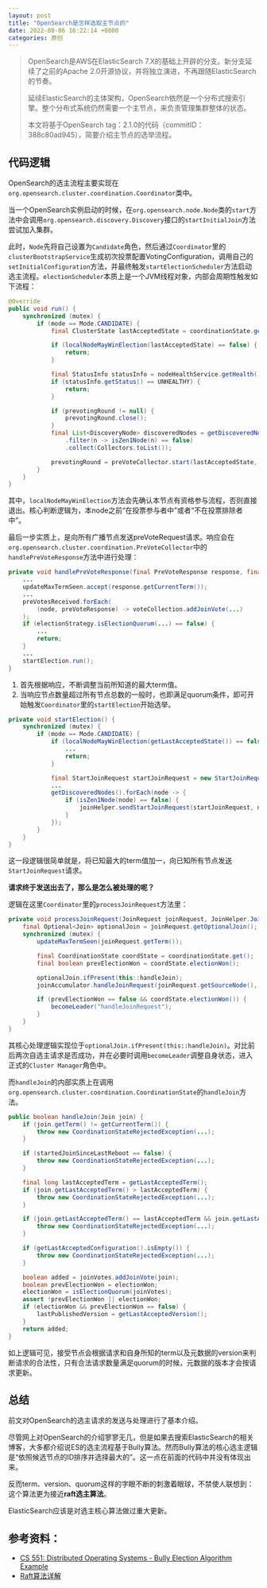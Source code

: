 ```yaml
---
layout: post
title: "OpenSearch是怎样选取主节点的"
date: 2022-08-06 16:22:14 +0800
categories: 原创
---
```


> OpenSearch是AWS在ElasticSearch 7.X的基础上开辟的分支。新分支延续了之前的Apache 2.0开源协议，并将独立演进，不再跟随ElasticSearch的节奏。
>
> 延续ElasticSearch的主体架构，OpenSearch依然是一个分布式搜索引擎。整个分布式系统仍然需要一个主节点，来负责管理集群整体的状态。
>
> 本文将基于OpenSearch tag：2.1.0的代码（commitID：388c80ad945），简要介绍主节点的选举流程。

## 代码逻辑

OpenSearch的选主流程主要实现在`org.opensearch.cluster.coordination.Coordinator`类中。

当一个OpenSearch实例启动的时候，在`org.opensearch.node.Node`类的`start`方法中会调用`org.opensearch.discovery.Discovery`接口的`startInitialJoin`方法尝试加入集群。

此时，`Node`先将自己设置为`Candidate`角色，然后通过`Coordinator`里的`clusterBootstrapService`生成初次投票配置VotingConfiguration，调用自己的`setInitialConfiguration`方法，并最终触发`startElectionScheduler`方法启动选主流程。`electionScheduler`本质上是一个JVM线程对象，内部会周期性触发如下流程：

```java
@Override
public void run() {
    synchronized (mutex) {
        if (mode == Mode.CANDIDATE) {
            final ClusterState lastAcceptedState = coordinationState.get().getLastAcceptedState();

            if (localNodeMayWinElection(lastAcceptedState) == false) {
                return;
            }

            final StatusInfo statusInfo = nodeHealthService.getHealth();
            if (statusInfo.getStatus() == UNHEALTHY) {
                return;
            }

            if (prevotingRound != null) {
                prevotingRound.close();
            }
            final List<DiscoveryNode> discoveredNodes = getDiscoveredNodes().stream()
                .filter(n -> isZen1Node(n) == false)
                .collect(Collectors.toList());

            prevotingRound = preVoteCollector.start(lastAcceptedState, discoveredNodes);
        }
    }
}
```

其中，`localNodeMayWinElection`方法会先确认本节点有资格参与流程，否则直接退出。核心判断逻辑为，本node之前“在投票参与者中”或者“不在投票排除者中”。

最后一步实质上，是向所有广播节点发送preVoteRequest请求。响应会在`org.opensearch.cluster.coordination.PreVoteCollector`中的`handlePreVoteResponse`方法中进行处理：

```java
private void handlePreVoteResponse(final PreVoteResponse response, final DiscoveryNode sender) {
    ...
    updateMaxTermSeen.accept(response.getCurrentTerm());
    ...
    preVotesReceived.forEach(
        (node, preVoteResponse) -> voteCollection.addJoinVote(...)
    );
    if (electionStrategy.isElectionQuorum(...) == false) {
        ...
        return;
    }
    ...
    startElection.run();
}

```

1. 首先根据响应，不断调整当前所知道的最大term值。
2. 当响应节点数量超过所有节点总数的一般时，也即满足quorum条件，即可开始触发`Coordinator`里的`startElection`开始选举。

```java
private void startElection() {
    synchronized (mutex) {
        if (mode == Mode.CANDIDATE) {
            if (localNodeMayWinElection(getLastAcceptedState()) == false) {
                ...
                return;
            }

            final StartJoinRequest startJoinRequest = new StartJoinRequest(getLocalNode(), Math.max(getCurrentTerm(), maxTermSeen) + 1);
            ...
            getDiscoveredNodes().forEach(node -> {
                if (isZen1Node(node) == false) {
                    joinHelper.sendStartJoinRequest(startJoinRequest, node);
                }
            });
        }
    }
}
```

这一段逻辑很简单就是，将已知最大的term值加一，向已知所有节点发送`StartJoinRequest`请求。

**请求终于发送出去了，那么是怎么被处理的呢？**

逻辑在这里`Coordinator`里的`processJoinRequest`方法里：

```java
private void processJoinRequest(JoinRequest joinRequest, JoinHelper.JoinCallback joinCallback) {
    final Optional<Join> optionalJoin = joinRequest.getOptionalJoin();
    synchronized (mutex) {
        updateMaxTermSeen(joinRequest.getTerm());

        final CoordinationState coordState = coordinationState.get();
        final boolean prevElectionWon = coordState.electionWon();

        optionalJoin.ifPresent(this::handleJoin);
        joinAccumulator.handleJoinRequest(joinRequest.getSourceNode(), joinCallback);

        if (prevElectionWon == false && coordState.electionWon()) {
            becomeLeader("handleJoinRequest");
        }
    }
}
```

其核心处理逻辑实现位于`optionalJoin.ifPresent(this::handleJoin)`。对比前后两次自选主请求是否成功，并在必要时调用`becomeLeader`调整自身状态，进入正式的`Cluster Manager`角色中。

而`handleJoin`的内部实质上在调用`org.opensearch.cluster.coordination.CoordinationState`的`handleJoin`方法。

```java
public boolean handleJoin(Join join) {
    if (join.getTerm() != getCurrentTerm()) {
        throw new CoordinationStateRejectedException(...);
    }

    if (startedJoinSinceLastReboot == false) {
        throw new CoordinationStateRejectedException(...);
    }

    final long lastAcceptedTerm = getLastAcceptedTerm();
    if (join.getLastAcceptedTerm() > lastAcceptedTerm) {
        throw new CoordinationStateRejectedException(...);
    }

    if (join.getLastAcceptedTerm() == lastAcceptedTerm && join.getLastAcceptedVersion() > getLastAcceptedVersionOrMetadataVersion()) {
        throw new CoordinationStateRejectedException(...);
    }

    if (getLastAcceptedConfiguration().isEmpty()) {
        throw new CoordinationStateRejectedException(...);
    }

    boolean added = joinVotes.addJoinVote(join);
    boolean prevElectionWon = electionWon;
    electionWon = isElectionQuorum(joinVotes);
    assert !prevElectionWon || electionWon;
    if (electionWon && prevElectionWon == false) {
        lastPublishedVersion = getLastAcceptedVersion();
    }
    return added;
}
```

如上逻辑可见，接受节点会根据请求和自身所知的term以及元数据的version来判断请求的合法性，只有合法请求数量满足quorum的时候，元数据的版本才会按请求更新。

## 总结

前文对OpenSearch的选主请求的发送与处理进行了基本介绍。

尽管网上对OpenSearch的介绍寥寥无几，但是如果去搜索ElasticSearch的相关博客，大多都介绍说ES的选主流程基于Bully算法。然而Bully算法的核心选主逻辑是“依照候选节点的ID排序并选择最大的”。这一点在前面的代码中并没有体现出来。

反而term、version、quorum这样的字眼不断的刺激着眼球，不禁使人联想到：这个算法更为接近**raft选主算法**。

ElasticSearch应该是对选主核心算法做过重大更新。

## 参考资料：

* [CS 551: Distributed Operating Systems - Bully Election Algorithm Example](https://www.cs.colostate.edu/~cs551/CourseNotes/Synchronization/BullyExample.html)
* [Raft算法详解](https://zhuanlan.zhihu.com/p/32052223)

